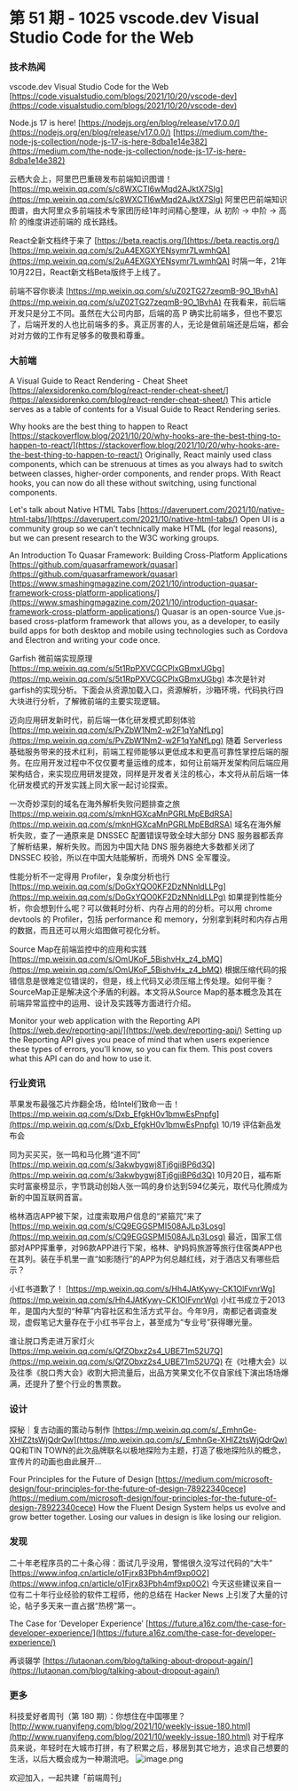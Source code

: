 # 第 51 期 - 1025 vscode.dev Visual Studio Code for the Web
### 技术热闻
vscode.dev Visual Studio Code for the Web
[https://code.visualstudio.com/blogs/2021/10/20/vscode-dev](https://code.visualstudio.com/blogs/2021/10/20/vscode-dev)

Node.js 17 is here!
[https://nodejs.org/en/blog/release/v17.0.0/](https://nodejs.org/en/blog/release/v17.0.0/)
[https://medium.com/the-node-js-collection/node-js-17-is-here-8dba1e14e382](https://medium.com/the-node-js-collection/node-js-17-is-here-8dba1e14e382)

云栖大会上，阿里巴巴重磅发布前端知识图谱！
[https://mp.weixin.qq.com/s/c8WXCTl6wMqd2AJktX7SIg](https://mp.weixin.qq.com/s/c8WXCTl6wMqd2AJktX7SIg)
阿里巴巴前端知识图谱，由大阿里众多前端技术专家团历经1年时间精心整理，从 初阶 -> 中阶 -> 高阶 的维度讲述前端的 成长路线。

React全新文档终于来了
[https://beta.reactjs.org/](https://beta.reactjs.org/)
[https://mp.weixin.qq.com/s/2uA4EXGXYENsymr7LwmhQA](https://mp.weixin.qq.com/s/2uA4EXGXYENsymr7LwmhQA)
时隔一年，21年10月22日，React新文档Beta版终于上线了。

前端不容你亵渎
[https://mp.weixin.qq.com/s/uZ02TG27zeqmB-9O_1BvhA](https://mp.weixin.qq.com/s/uZ02TG27zeqmB-9O_1BvhA)
在我看来，前后端开发只是分工不同。虽然在大公司内部，后端的高 P 确实比前端多，但也不要忘了，后端开发的人也比前端多的多。真正厉害的人，无论是做前端还是后端，都会对对方做的工作有足够多的敬畏和尊重。

### 大前端
A Visual Guide to React Rendering - Cheat Sheet
[https://alexsidorenko.com/blog/react-render-cheat-sheet/](https://alexsidorenko.com/blog/react-render-cheat-sheet/)
This article serves as a table of contents for a Visual Guide to React Rendering series.

Why hooks are the best thing to happen to React
[https://stackoverflow.blog/2021/10/20/why-hooks-are-the-best-thing-to-happen-to-react/](https://stackoverflow.blog/2021/10/20/why-hooks-are-the-best-thing-to-happen-to-react/)
Originally, React mainly used class components, which can be strenuous at times as you always had to switch between classes, higher-order components, and render props. With React hooks, you can now do all these without switching, using functional components.

Let's talk about Native HTML Tabs
[https://daverupert.com/2021/10/native-html-tabs/](https://daverupert.com/2021/10/native-html-tabs/)
Open UI is a community group so we can’t technically make HTML (for legal reasons), but we can present research to the W3C working groups.

An Introduction To Quasar Framework: Building Cross-Platform Applications
[https://github.com/quasarframework/quasar](https://github.com/quasarframework/quasar)
[https://www.smashingmagazine.com/2021/10/introduction-quasar-framework-cross-platform-applications/](https://www.smashingmagazine.com/2021/10/introduction-quasar-framework-cross-platform-applications/)
Quasar is an open-source Vue.js-based cross-platform framework that allows you, as a developer, to easily build apps for both desktop and mobile using technologies such as Cordova and Electron and writing your code once.

Garfish 微前端实现原理
[https://mp.weixin.qq.com/s/5t1RpPXVCGCPlxGBmxUGbg](https://mp.weixin.qq.com/s/5t1RpPXVCGCPlxGBmxUGbg)
本次是针对garfish的实现分析。下面会从资源加载入口，资源解析，沙箱环境，代码执行四大块进行分析，了解微前端的主要实现逻辑。

迈向应用研发新时代，前后端一体化研发模式即刻体验
[https://mp.weixin.qq.com/s/PvZbW1Nm2-w2F1qYaNfLpg](https://mp.weixin.qq.com/s/PvZbW1Nm2-w2F1qYaNfLpg)
随着 Serverless 基础服务带来的技术红利，前端工程师能够以更低成本和更高可靠性掌控后端的服务。在应用开发过程中不仅仅要考量运维的成本，如何让前端开发架构同后端应用架构结合，来实现应用研发提效，同样是开发者关注的核心，本文将从前后端一体化研发模式的开发实践上同大家一起讨论探索。

一次奇妙深刻的域名在海外解析失败问题排查之旅
[https://mp.weixin.qq.com/s/mknHGXcaMnPGRLMpEBdRSA](https://mp.weixin.qq.com/s/mknHGXcaMnPGRLMpEBdRSA)
域名在海外解析失败，查了一通原来是 DNSSEC 配置错误导致全球大部分 DNS 服务器都丢弃了解析结果，解析失败。而因为中国大陆 DNS 服务器绝大多数都关闭了 DNSSEC 校验，所以在中国大陆能解析，而境外 DNS 全军覆没。

性能分析不一定得用 Profiler，复杂度分析也行
[https://mp.weixin.qq.com/s/DoGxYQO0KF2DzNNnldLLPg](https://mp.weixin.qq.com/s/DoGxYQO0KF2DzNNnldLLPg)
如果提到性能分析，你会想到什么呢？可以做耗时分析、内存占用的的分析。可以用 chrome devtools 的 Profiler，包括 performance 和 memory，分别拿到耗时和内存占用的数据，而且还可以用火焰图做可视化分析。

Source Map在前端监控中的应用和实践
[https://mp.weixin.qq.com/s/OmUKoF_5BishvHx_z4_bMQ](https://mp.weixin.qq.com/s/OmUKoF_5BishvHx_z4_bMQ)
根据压缩代码的报错信息是很难定位错误的，但是，线上代码又必须压缩上传处理。如何平衡？SourceMap正是解决这个矛盾的利器。本文将从Source Map的基本概念及其在前端异常监控中的运用、设计及实践等方面进行介绍。

Monitor your web application with the Reporting API
[https://web.dev/reporting-api/](https://web.dev/reporting-api/)
Setting up the Reporting API gives you peace of mind that when users experience these types of errors, you'll know, so you can fix them. This post covers what this API can do and how to use it.

### 行业资讯
苹果发布最强芯片炸翻全场，给Intel们致命一击！
[https://mp.weixin.qq.com/s/Dxb_EfgkH0v1bmwEsPnpfg](https://mp.weixin.qq.com/s/Dxb_EfgkH0v1bmwEsPnpfg)
10/19 评估新品发布会

同为买买买，张一鸣和马化腾“道不同”
[https://mp.weixin.qq.com/s/3akwbygwj8Tj6gjiBP6d3Q](https://mp.weixin.qq.com/s/3akwbygwj8Tj6gjiBP6d3Q)
10月20日，福布斯实时富豪榜显示，字节跳动创始人张一鸣的身价达到594亿美元，取代马化腾成为新的中国互联网首富。

格林酒店APP被下架，过度索取用户信息的“紧箍咒”来了
[https://mp.weixin.qq.com/s/CQ9EGGSPMI508AJLp3Losg](https://mp.weixin.qq.com/s/CQ9EGGSPMI508AJLp3Losg)
最近，国家工信部对APP挥重拳，对96款APP进行下架，格林、驴妈妈旅游等旅行住宿类APP也在其列。装在手机里一直“如影随行”的APP为何总越红线，对于酒店又有哪些启示？

小红书道歉了！
[https://mp.weixin.qq.com/s/Hh4JAtKywy-CK1OlFvnrWg](https://mp.weixin.qq.com/s/Hh4JAtKywy-CK1OlFvnrWg)
小红书成立于2013年，是国内大型的“种草”内容社区和生活方式平台。今年9月，南都记者调查发现，虚假笔记大量存在于小红书平台上，甚至成为“专业号”获得曝光量。

谁让脱口秀走进万家灯火
[https://mp.weixin.qq.com/s/QfZObxz2s4_UBE71m52U7Q](https://mp.weixin.qq.com/s/QfZObxz2s4_UBE71m52U7Q)
在《吐槽大会》以及往季《脱口秀大会》收割大把流量后，出品方笑果文化不仅自家线下演出场场爆满，还提升了整个行业的售票数。

### 设计
探秘｜复古动画的策动与制作
[https://mp.weixin.qq.com/s/_EmhnGe-XHlZ2tsWjQdrQw](https://mp.weixin.qq.com/s/_EmhnGe-XHlZ2tsWjQdrQw)
QQ和TIN TOWN的此次品牌联名以极地探险为主题，打造了极地探险队的概念，宣传片的动画也由此展开...

Four Principles for the Future of Design
[https://medium.com/microsoft-design/four-principles-for-the-future-of-design-78922340cece](https://medium.com/microsoft-design/four-principles-for-the-future-of-design-78922340cece)
How the Fluent Design System helps us evolve and grow better together. Losing our values in design is like losing our religion.

### 发现
二十年老程序员的二十条心得：面试几乎没用，警惕很久没写过代码的“大牛”
[https://www.infoq.cn/article/o1Fjrx83Pbh4mf9xp0O2](https://www.infoq.cn/article/o1Fjrx83Pbh4mf9xp0O2)
今天这些建议来自一位有二十年行业经验的软件工程师，他的总结在 Hacker News 上引发了大量的讨论，帖子多天来一直占据“热榜”第一。

The Case for ‘Developer Experience’
[https://future.a16z.com/the-case-for-developer-experience/](https://future.a16z.com/the-case-for-developer-experience/)

再谈辍学
[https://lutaonan.com/blog/talking-about-dropout-again/](https://lutaonan.com/blog/talking-about-dropout-again/)

### 更多
科技爱好者周刊（第 180 期）：你想住在中国哪里？
[http://www.ruanyifeng.com/blog/2021/10/weekly-issue-180.html](http://www.ruanyifeng.com/blog/2021/10/weekly-issue-180.html)
对于程序员来说，年轻时在大城市打拼，有了积累之后，移居到其它地方，追求自己想要的生活，以后大概会成为一种潮流吧。
![image.png](https://cdn.nlark.com/yuque/0/2020/png/85771/1605930034828-7fc81343-651f-4a15-8465-eebe5a23cf61.png#height=31&id=C5Hpa&margin=%5Bobject%20Object%5D&name=image.png&originHeight=90&originWidth=2186&originalType=binary&ratio=1&size=14325&status=done&style=none&width=746)


欢迎加入，一起共建「前端周刊」
